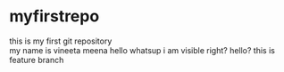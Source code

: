 # myfirstrepo
this is my first git repository
<br>
my name is vineeta meena
hello
whatsup 
i am visible right?
hello?
this is feature branch
